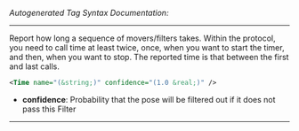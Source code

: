 _Autogenerated Tag Syntax Documentation:_

---
Report how long a sequence of movers/filters takes. Within the protocol, you need to call time at least twice, once, when you want to start the timer, and then, when you want to stop. The reported time is that between the first and last calls.

```xml
<Time name="(&string;)" confidence="(1.0 &real;)" />
```

-   **confidence**: Probability that the pose will be filtered out if it does not pass this Filter

---
